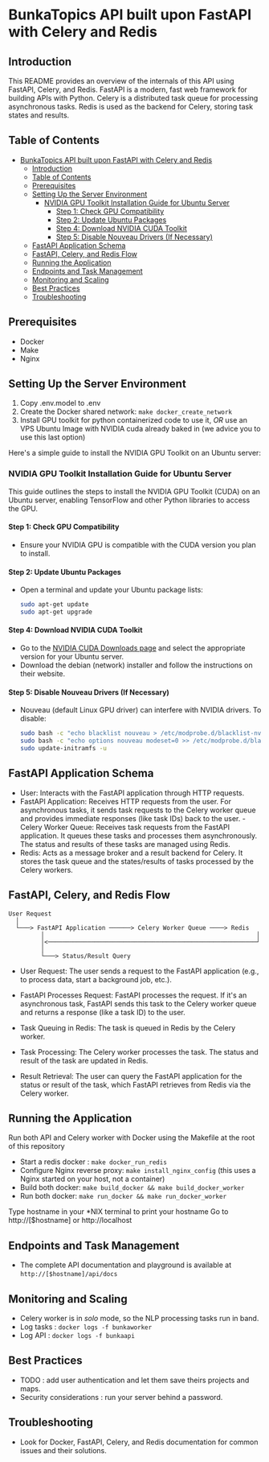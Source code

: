 # BunkaTopics API built upon FastAPI with Celery and Redis

## Introduction

This README provides an overview of the internals of this API using FastAPI, Celery, and Redis. FastAPI is a modern, fast web framework for building APIs with Python. Celery is a distributed task queue for processing asynchronous tasks. Redis is used as the backend for Celery, storing task states and results.

## Table of Contents

- [BunkaTopics API built upon FastAPI with Celery and Redis](#bunkatopics-api-built-upon-fastapi-with-celery-and-redis)
  - [Introduction](#introduction)
  - [Table of Contents](#table-of-contents)
  - [Prerequisites](#prerequisites)
  - [Setting Up the Server Environment](#setting-up-the-server-environment)
    - [NVIDIA GPU Toolkit Installation Guide for Ubuntu Server](#nvidia-gpu-toolkit-installation-guide-for-ubuntu-server)
      - [Step 1: Check GPU Compatibility](#step-1-check-gpu-compatibility)
      - [Step 2: Update Ubuntu Packages](#step-2-update-ubuntu-packages)
      - [Step 4: Download NVIDIA CUDA Toolkit](#step-4-download-nvidia-cuda-toolkit)
      - [Step 5: Disable Nouveau Drivers (If Necessary)](#step-5-disable-nouveau-drivers-if-necessary)
  - [FastAPI Application Schema](#fastapi-application-schema)
  - [FastAPI, Celery, and Redis Flow](#fastapi-celery-and-redis-flow)
  - [Running the Application](#running-the-application)
  - [Endpoints and Task Management](#endpoints-and-task-management)
  - [Monitoring and Scaling](#monitoring-and-scaling)
  - [Best Practices](#best-practices)
  - [Troubleshooting](#troubleshooting)

## Prerequisites

- Docker
- Make
- Nginx

## Setting Up the Server Environment

1. Copy .env.model to .env
2. Create the Docker shared network: `make docker_create_network`
3. Install GPU toolkit for python containerized code to use it, *OR* use an VPS Ubuntu Image with NVIDIA cuda already baked in (we advice you to use this last option)

Here's a simple guide to install the NVIDIA GPU Toolkit on an Ubuntu server:

### NVIDIA GPU Toolkit Installation Guide for Ubuntu Server

This guide outlines the steps to install the NVIDIA GPU Toolkit (CUDA) on an Ubuntu server, enabling TensorFlow and other Python libraries to access the GPU.

#### Step 1: Check GPU Compatibility

- Ensure your NVIDIA GPU is compatible with the CUDA version you plan to install.

#### Step 2: Update Ubuntu Packages

- Open a terminal and update your Ubuntu package lists:
  
  ```bash
  sudo apt-get update
  sudo apt-get upgrade
  ```

#### Step 4: Download NVIDIA CUDA Toolkit

- Go to the [NVIDIA CUDA Downloads page](https://developer.nvidia.com/cuda-downloads) and select the appropriate version for your Ubuntu server.
- Download the debian (network) installer and follow the instructions on their website.

#### Step 5: Disable Nouveau Drivers (If Necessary)

- Nouveau (default Linux GPU driver) can interfere with NVIDIA drivers. To disable:

  ```bash
  sudo bash -c "echo blacklist nouveau > /etc/modprobe.d/blacklist-nvidia-nouveau.conf"
  sudo bash -c "echo options nouveau modeset=0 >> /etc/modprobe.d/blacklist-nvidia-nouveau.conf"
  sudo update-initramfs -u
  ```

## FastAPI Application Schema

- User: Interacts with the FastAPI application through HTTP requests.
- FastAPI Application: Receives HTTP requests from the user. For asynchronous tasks, it sends task requests to the Celery worker queue and provides immediate responses (like task IDs) back to the user.
 -Celery Worker Queue: Receives task requests from the FastAPI application. It queues these tasks and processes them asynchronously. The status and results of these tasks are managed using Redis.
 - Redis: Acts as a message broker and a result backend for Celery. It stores the task queue and the states/results of tasks processed by the Celery workers.

## FastAPI, Celery, and Redis Flow

```plaintext
User Request
  │
  └───> FastAPI Application ──────> Celery Worker Queue ────> Redis
         │                                                           │
         │<──────────────────────────────────────────────────────────┘
         │
         └───> Status/Result Query
```

- User Request: The user sends a request to the FastAPI application (e.g., to process data, start a background job, etc.).

- FastAPI Processes Request: FastAPI processes the request. If it's an asynchronous task, FastAPI sends this task to the Celery worker queue and returns a response (like a task ID) to the user.

- Task Queuing in Redis: The task is queued in Redis by the Celery worker.

- Task Processing: The Celery worker processes the task. The status and result of the task are updated in Redis.

- Result Retrieval: The user can query the FastAPI application for the status or result of the task, which FastAPI retrieves from Redis via the Celery worker.

## Running the Application

Run both API and Celery worker with Docker using the Makefile at the root of this repository

- Start a redis docker : `make docker_run_redis`
- Configure Nginx reverse proxy: `make install_nginx_config` (this uses a Nginx started on your host, not a container)
- Build both docker:  `make build_docker && make build_docker_worker`
- Run both docker: `make run_docker && make run_docker_worker`

Type hostname in your *NIX terminal to print your hostname
Go to http://[$hostname] or http://localhost

## Endpoints and Task Management

- The complete API documentation and playground is available at `http://[$hostname]/api/docs`

## Monitoring and Scaling

- Celery worker is in *solo* mode, so the NLP processing tasks run in band.
- Log tasks : `docker logs -f bunkaworker`
- Log API : `docker logs -f bunkaapi`

## Best Practices

- TODO : add user authentication and let them save theirs projects and maps.
- Security considerations : run your server behind a password.

## Troubleshooting

- Look for Docker, FastAPI, Celery, and Redis documentation for common issues and their solutions.

